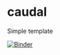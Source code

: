 # caudal
Simple template

[![Binder](https://mybinder.org/badge_logo.svg)](https://mybinder.org/v2/gh/Yuki-Hakeris/caudal/master)

